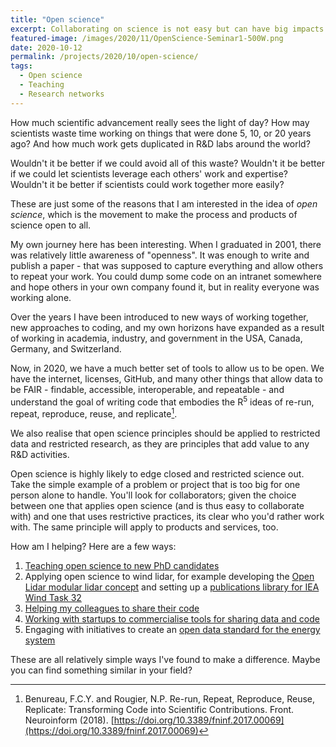 ```yaml
---
title: "Open science"
excerpt: Collaborating on science is not easy but can have big impacts. How can we make open science a reality?
featured-image: /images/2020/11/OpenScience-Seminar1-500W.png
date: 2020-10-12
permalink: /projects/2020/10/open-science/
tags:
  - Open science
  - Teaching
  - Research networks
---
```


How much scientific advancement really sees the light of day? How may scientists waste time working on things that were done 5, 10, or 20 years ago? And how much work gets duplicated in R&D labs around the world?

Wouldn't it be better if we could avoid all of this waste? Wouldn't it be better if we could let scientists leverage each others' work and expertise? Wouldn't it be better if scientists could work together more easily?

These are just some of the reasons that I am interested in the idea of _open science_, which is the movement to make the process and products of science open to all.

My own journey here has been interesting. When I graduated in 2001, there was relatively little awareness of "openness". It was enough to write and publish a paper - that was supposed to capture everything and allow others to repeat your work. You could dump some code on an intranet somewhere and hope others in your own company found it, but in reality everyone was working alone.

Over the years I have been introduced to new ways of working together, new approaches to coding, and my own horizons have expanded as a result of working in academia, industry, and government in the USA, Canada, Germany, and Switzerland.

Now, in 2020, we have a much better set of tools to allow us to be open. We have the internet, licenses, GitHub, and many other things that allow data to be FAIR - findable, accessible, interoperable, and repeatable - and understand the goal of writing code that embodies the R<sup>5</sup> ideas of re-run, repeat, reproduce, reuse, and replicate[^R5].

We also realise that open science principles should be applied to restricted data and restricted research, as they are principles that add value to any R&D activities.

Open science is highly likely to edge closed and restricted science out. Take the simple example of a problem or project that is too big for one person alone to handle. You'll look for collaborators; given the choice between one that applies open science (and is thus easy to collaborate with) and one that uses restrictive practices, its clear who you'd rather work with. The same principle will apply to products and services, too.

How am I helping? Here are a few ways:
1. [Teaching open science to new PhD candidates](../../../../posts/2020/11/open-science/)
1. Applying open science to wind lidar, for example developing the [Open Lidar modular lidar concept](https://zenodo.org/record/3414197) and setting up a [publications library for IEA Wind Task 32](https://zenodo.org/communities/ieawindtask32/)
1. [Helping my colleagues to share their code](https://github.com/SWE-UniStuttgart/ViConDAR)
1. [Working with startups to commercialise tools for sharing data and code]()
1. Engaging with initiatives to create an [open data standard for the energy system](https://icebreakerone.org/2020/06/01/open-energy/)

These are all relatively simple ways I've found to make a difference. Maybe you can find something similar in your field?

[^R5]: Benureau, F.C.Y. and Rougier, N.P. Re-run, Repeat, Reproduce, Reuse, Replicate: Transforming Code into Scientific Contributions. Front. Neuroinform (2018). [https://doi.org/10.3389/fninf.2017.00069](https://doi.org/10.3389/fninf.2017.00069)